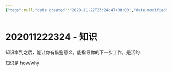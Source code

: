 ```yaml
---
{"tags":null,"date created":"2020-11-22T23:24:47+08:00","date modified":"2024-04-08T16:44:26+08:00","dg-publish":true,"permalink":"/阅读/卡片盒笔记法/202011222324 - 知识/","dgPassFrontmatter":true,"noteIcon":"2","created":"2020-11-22T23:24:47+08:00","updated":"2024-04-08T16:44:26+08:00"}
---
```



# 202011222324 - 知识

知识拿到之后，能让你有借鉴意义，能指导你的下一步工作，是活的

知识是 how/why
